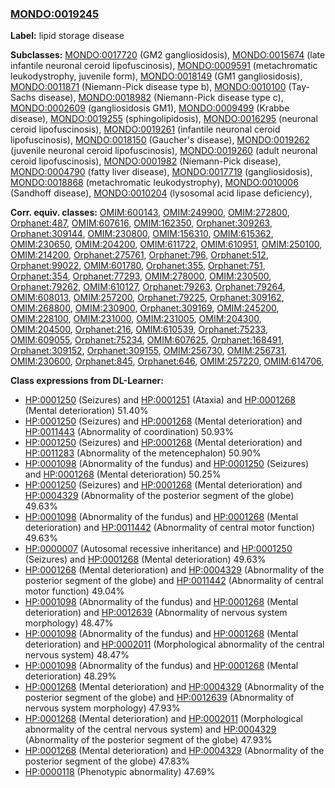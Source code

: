 
### [MONDO:0019245](http://purl.obolibrary.org/obo/MONDO_0019245)
**Label:** lipid storage disease

**Subclasses:** [MONDO:0017720](http://purl.obolibrary.org/obo/MONDO_0017720) (GM2 gangliosidosis), [MONDO:0015674](http://purl.obolibrary.org/obo/MONDO_0015674) (late infantile neuronal ceroid lipofuscinosis), [MONDO:0009591](http://purl.obolibrary.org/obo/MONDO_0009591) (metachromatic leukodystrophy, juvenile form), [MONDO:0018149](http://purl.obolibrary.org/obo/MONDO_0018149) (GM1 gangliosidosis), [MONDO:0011871](http://purl.obolibrary.org/obo/MONDO_0011871) (Niemann-Pick disease type b), [MONDO:0010100](http://purl.obolibrary.org/obo/MONDO_0010100) (Tay-Sachs disease), [MONDO:0018982](http://purl.obolibrary.org/obo/MONDO_0018982) (Niemann-Pick disease type c), [MONDO:0002609](http://purl.obolibrary.org/obo/MONDO_0002609) (gangliosidosis GM1), [MONDO:0009499](http://purl.obolibrary.org/obo/MONDO_0009499) (Krabbe disease), [MONDO:0019255](http://purl.obolibrary.org/obo/MONDO_0019255) (sphingolipidosis), [MONDO:0016295](http://purl.obolibrary.org/obo/MONDO_0016295) (neuronal ceroid lipofuscinosis), [MONDO:0019261](http://purl.obolibrary.org/obo/MONDO_0019261) (infantile neuronal ceroid lipofuscinosis), [MONDO:0018150](http://purl.obolibrary.org/obo/MONDO_0018150) (Gaucher's disease), [MONDO:0019262](http://purl.obolibrary.org/obo/MONDO_0019262) (juvenile neuronal ceroid lipofuscinosis), [MONDO:0019260](http://purl.obolibrary.org/obo/MONDO_0019260) (adult neuronal ceroid lipofuscinosis), [MONDO:0001982](http://purl.obolibrary.org/obo/MONDO_0001982) (Niemann-Pick disease), [MONDO:0004790](http://purl.obolibrary.org/obo/MONDO_0004790) (fatty liver disease), [MONDO:0017719](http://purl.obolibrary.org/obo/MONDO_0017719) (gangliosidosis), [MONDO:0018868](http://purl.obolibrary.org/obo/MONDO_0018868) (metachromatic leukodystrophy), [MONDO:0010006](http://purl.obolibrary.org/obo/MONDO_0010006) (Sandhoff disease), [MONDO:0010204](http://purl.obolibrary.org/obo/MONDO_0010204) (lysosomal acid lipase deficiency), 

**Corr. equiv. classes:** [OMIM:600143](http://purl.obolibrary.org/obo/OMIM_600143), [OMIM:249900](http://purl.obolibrary.org/obo/OMIM_249900), [OMIM:272800](http://purl.obolibrary.org/obo/OMIM_272800), [Orphanet:487](http://www.orpha.net/ORDO/Orphanet_487), [OMIM:607616](http://purl.obolibrary.org/obo/OMIM_607616), [OMIM:162350](http://purl.obolibrary.org/obo/OMIM_162350), [Orphanet:309263](http://www.orpha.net/ORDO/Orphanet_309263), [Orphanet:309144](http://www.orpha.net/ORDO/Orphanet_309144), [OMIM:230800](http://purl.obolibrary.org/obo/OMIM_230800), [OMIM:156310](http://purl.obolibrary.org/obo/OMIM_156310), [OMIM:615362](http://purl.obolibrary.org/obo/OMIM_615362), [OMIM:230650](http://purl.obolibrary.org/obo/OMIM_230650), [OMIM:204200](http://purl.obolibrary.org/obo/OMIM_204200), [OMIM:611722](http://purl.obolibrary.org/obo/OMIM_611722), [OMIM:610951](http://purl.obolibrary.org/obo/OMIM_610951), [OMIM:250100](http://purl.obolibrary.org/obo/OMIM_250100), [OMIM:214200](http://purl.obolibrary.org/obo/OMIM_214200), [Orphanet:275761](http://www.orpha.net/ORDO/Orphanet_275761), [Orphanet:796](http://www.orpha.net/ORDO/Orphanet_796), [Orphanet:512](http://www.orpha.net/ORDO/Orphanet_512), [Orphanet:99022](http://www.orpha.net/ORDO/Orphanet_99022), [OMIM:601780](http://purl.obolibrary.org/obo/OMIM_601780), [Orphanet:355](http://www.orpha.net/ORDO/Orphanet_355), [Orphanet:751](http://www.orpha.net/ORDO/Orphanet_751), [Orphanet:354](http://www.orpha.net/ORDO/Orphanet_354), [Orphanet:77293](http://www.orpha.net/ORDO/Orphanet_77293), [OMIM:278000](http://purl.obolibrary.org/obo/OMIM_278000), [OMIM:230500](http://purl.obolibrary.org/obo/OMIM_230500), [Orphanet:79262](http://www.orpha.net/ORDO/Orphanet_79262), [OMIM:610127](http://purl.obolibrary.org/obo/OMIM_610127), [Orphanet:79263](http://www.orpha.net/ORDO/Orphanet_79263), [Orphanet:79264](http://www.orpha.net/ORDO/Orphanet_79264), [OMIM:608013](http://purl.obolibrary.org/obo/OMIM_608013), [OMIM:257200](http://purl.obolibrary.org/obo/OMIM_257200), [Orphanet:79225](http://www.orpha.net/ORDO/Orphanet_79225), [Orphanet:309162](http://www.orpha.net/ORDO/Orphanet_309162), [OMIM:268800](http://purl.obolibrary.org/obo/OMIM_268800), [OMIM:230900](http://purl.obolibrary.org/obo/OMIM_230900), [Orphanet:309169](http://www.orpha.net/ORDO/Orphanet_309169), [OMIM:245200](http://purl.obolibrary.org/obo/OMIM_245200), [OMIM:228100](http://purl.obolibrary.org/obo/OMIM_228100), [OMIM:231000](http://purl.obolibrary.org/obo/OMIM_231000), [OMIM:231005](http://purl.obolibrary.org/obo/OMIM_231005), [OMIM:204300](http://purl.obolibrary.org/obo/OMIM_204300), [OMIM:204500](http://purl.obolibrary.org/obo/OMIM_204500), [Orphanet:216](http://www.orpha.net/ORDO/Orphanet_216), [OMIM:610539](http://purl.obolibrary.org/obo/OMIM_610539), [Orphanet:75233](http://www.orpha.net/ORDO/Orphanet_75233), [OMIM:609055](http://purl.obolibrary.org/obo/OMIM_609055), [Orphanet:75234](http://www.orpha.net/ORDO/Orphanet_75234), [OMIM:607625](http://purl.obolibrary.org/obo/OMIM_607625), [Orphanet:168491](http://www.orpha.net/ORDO/Orphanet_168491), [Orphanet:309152](http://www.orpha.net/ORDO/Orphanet_309152), [Orphanet:309155](http://www.orpha.net/ORDO/Orphanet_309155), [OMIM:256730](http://purl.obolibrary.org/obo/OMIM_256730), [OMIM:256731](http://purl.obolibrary.org/obo/OMIM_256731), [OMIM:230600](http://purl.obolibrary.org/obo/OMIM_230600), [Orphanet:845](http://www.orpha.net/ORDO/Orphanet_845), [Orphanet:646](http://www.orpha.net/ORDO/Orphanet_646), [OMIM:257220](http://purl.obolibrary.org/obo/OMIM_257220), [OMIM:614706](http://purl.obolibrary.org/obo/OMIM_614706), 

**Class expressions from DL-Learner:**

- [HP:0001250](http://purl.obolibrary.org/obo/HP_0001250) (Seizures) and [HP:0001251](http://purl.obolibrary.org/obo/HP_0001251) (Ataxia) and [HP:0001268](http://purl.obolibrary.org/obo/HP_0001268) (Mental deterioration) 51.40%
- [HP:0001250](http://purl.obolibrary.org/obo/HP_0001250) (Seizures) and [HP:0001268](http://purl.obolibrary.org/obo/HP_0001268) (Mental deterioration) and [HP:0011443](http://purl.obolibrary.org/obo/HP_0011443) (Abnormality of coordination) 50.93%
- [HP:0001250](http://purl.obolibrary.org/obo/HP_0001250) (Seizures) and [HP:0001268](http://purl.obolibrary.org/obo/HP_0001268) (Mental deterioration) and [HP:0011283](http://purl.obolibrary.org/obo/HP_0011283) (Abnormality of the metencephalon) 50.90%
- [HP:0001098](http://purl.obolibrary.org/obo/HP_0001098) (Abnormality of the fundus) and [HP:0001250](http://purl.obolibrary.org/obo/HP_0001250) (Seizures) and [HP:0001268](http://purl.obolibrary.org/obo/HP_0001268) (Mental deterioration) 50.25%
- [HP:0001250](http://purl.obolibrary.org/obo/HP_0001250) (Seizures) and [HP:0001268](http://purl.obolibrary.org/obo/HP_0001268) (Mental deterioration) and [HP:0004329](http://purl.obolibrary.org/obo/HP_0004329) (Abnormality of the posterior segment of the globe) 49.63%
- [HP:0001098](http://purl.obolibrary.org/obo/HP_0001098) (Abnormality of the fundus) and [HP:0001268](http://purl.obolibrary.org/obo/HP_0001268) (Mental deterioration) and [HP:0011442](http://purl.obolibrary.org/obo/HP_0011442) (Abnormality of central motor function) 49.63%
- [HP:0000007](http://purl.obolibrary.org/obo/HP_0000007) (Autosomal recessive inheritance) and [HP:0001250](http://purl.obolibrary.org/obo/HP_0001250) (Seizures) and [HP:0001268](http://purl.obolibrary.org/obo/HP_0001268) (Mental deterioration) 49.63%
- [HP:0001268](http://purl.obolibrary.org/obo/HP_0001268) (Mental deterioration) and [HP:0004329](http://purl.obolibrary.org/obo/HP_0004329) (Abnormality of the posterior segment of the globe) and [HP:0011442](http://purl.obolibrary.org/obo/HP_0011442) (Abnormality of central motor function) 49.04%
- [HP:0001098](http://purl.obolibrary.org/obo/HP_0001098) (Abnormality of the fundus) and [HP:0001268](http://purl.obolibrary.org/obo/HP_0001268) (Mental deterioration) and [HP:0012639](http://purl.obolibrary.org/obo/HP_0012639) (Abnormality of nervous system morphology) 48.47%
- [HP:0001098](http://purl.obolibrary.org/obo/HP_0001098) (Abnormality of the fundus) and [HP:0001268](http://purl.obolibrary.org/obo/HP_0001268) (Mental deterioration) and [HP:0002011](http://purl.obolibrary.org/obo/HP_0002011) (Morphological abnormality of the central nervous system) 48.47%
- [HP:0001098](http://purl.obolibrary.org/obo/HP_0001098) (Abnormality of the fundus) and [HP:0001268](http://purl.obolibrary.org/obo/HP_0001268) (Mental deterioration) 48.29%
- [HP:0001268](http://purl.obolibrary.org/obo/HP_0001268) (Mental deterioration) and [HP:0004329](http://purl.obolibrary.org/obo/HP_0004329) (Abnormality of the posterior segment of the globe) and [HP:0012639](http://purl.obolibrary.org/obo/HP_0012639) (Abnormality of nervous system morphology) 47.93%
- [HP:0001268](http://purl.obolibrary.org/obo/HP_0001268) (Mental deterioration) and [HP:0002011](http://purl.obolibrary.org/obo/HP_0002011) (Morphological abnormality of the central nervous system) and [HP:0004329](http://purl.obolibrary.org/obo/HP_0004329) (Abnormality of the posterior segment of the globe) 47.93%
- [HP:0001268](http://purl.obolibrary.org/obo/HP_0001268) (Mental deterioration) and [HP:0004329](http://purl.obolibrary.org/obo/HP_0004329) (Abnormality of the posterior segment of the globe) 47.83%
- [HP:0000118](http://purl.obolibrary.org/obo/HP_0000118) (Phenotypic abnormality) 47.69%


